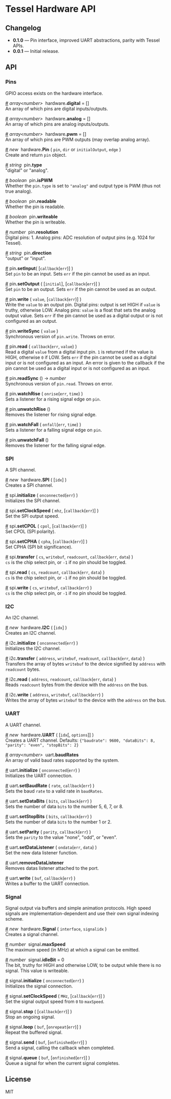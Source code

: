# Tessel Hardware API

## Changelog

* **0.1.0** &mdash; Pin interface, improved UART abstractions, parity with Tessel APIs.
* **0.0.1** &mdash; Initial release.


## API
<!-- generated by https://github.com/tcr/markdocs -->

### Pins
GPIO access exists on the hardware interface.

&#x20;<a href="#api-array-number-hardware-digital-" name="api-array-number-hardware-digital-">#</a> <i>array&lt;number&gt;</i>&nbsp; hardware<b>.digital</b> = []  
An array of which pins are digital inputs/outputs.

&#x20;<a href="#api-array-number-hardware-analog-" name="api-array-number-hardware-analog-">#</a> <i>array&lt;number&gt;</i>&nbsp; hardware<b>.analog</b> = []  
An array of which pins are analog inputs/outputs.

&#x20;<a href="#api-array-number-hardware-pwm-" name="api-array-number-hardware-pwm-">#</a> <i>array&lt;number&gt;</i>&nbsp; hardware<b>.pwm</b> = []  
An array of which pins are PWM outputs (may overlap analog array).

&#x20;<a href="#api-new-hardware-Pin-pin-dir-or-initialOutput-edge-" name="api-new-hardware-Pin-pin-dir-or-initialOutput-edge-">#</a> <i>new</i>&nbsp; hardware<b>.Pin</b> ( `pin`, `dir` or `initialOutput`, `edge` )  
Create and return `pin` object.

&#x20;<a href="#api-string-pin-type" name="api-string-pin-type">#</a> <i>string</i>&nbsp; pin<b>.type</b>  
"digital" or "analog".

&#x20;<a href="#api-boolean-pin-isPWM" name="api-boolean-pin-isPWM">#</a> <i>boolean</i>&nbsp; pin<b>.isPWM</b>  
Whether the `pin.type` is set to `"analog"` and output type is PWM (thus not true analog).

&#x20;<a href="#api-boolean-pin-readable" name="api-boolean-pin-readable">#</a> <i>boolean</i>&nbsp; pin<b>.readable</b>  
Whether the pin is readable.

&#x20;<a href="#api-boolean-pin-writeable" name="api-boolean-pin-writeable">#</a> <i>boolean</i>&nbsp; pin<b>.writeable</b>  
Whether the pin is writeable.

&#x20;<a href="#api-number-pin-resolution" name="api-number-pin-resolution">#</a> <i>number</i>&nbsp; pin<b>.resolution</b>  
Digital pins: 1. Analog pins: ADC resolution of output pins (e.g. 1024 for Tessel).

&#x20;<a href="#api-string-pin-direction" name="api-string-pin-direction">#</a> <i>string</i>&nbsp; pin<b>.direction</b>  
"output" or "input".

&#x20;<a href="#api-pin-setInput-callback-err-" name="api-pin-setInput-callback-err-">#</a> pin<b>.setInput</b>( [`callback`(`err`)] )  
Set `pin` to be an input. Sets `err` if the pin cannot be used as an input. 

&#x20;<a href="#api-pin-setOutput-initial-callback-err-" name="api-pin-setOutput-initial-callback-err-">#</a> pin<b>.setOutput</b> ( [`initial`], [`callback`(`err`)] )   
Set `pin` to be an output. Sets `err` if the pin cannot be used as an output.  

&#x20;<a href="#api-pin-write-value-callback-err-" name="api-pin-write-value-callback-err-">#</a> pin<b>.write</b> ( `value`, [`callback`(`err`)] )   
Write the `value` to an output pin. Digital pins: output is set HIGH if `value` is truthy, otherwise LOW. Analog pins: `value` is a float that sets the analog output value. Sets `err` if the pin cannot be used as a digital output or is not configured as an output.

&#x20;<a href="#api-pin-writeSync-value-" name="api-pin-writeSync-value-">#</a> pin<b>.writeSync</b> ( `value` )  
Synchronous version of `pin.write`. Throws on error.

&#x20;<a href="#api-pin-read-callback-err-value-" name="api-pin-read-callback-err-value-">#</a> pin<b>.read</b> ( `callback`(`err`, `value`) )   
Read a digital `value` from a digital input pin. `1` is returned if the value is HIGH, otherwise `0` if LOW. Sets `err` if the pin cannot be used as a digital input or is not configured as an input. An error is given to the callback if the pin cannot be used as a digital input or is not configured as an input.

&#x20;<a href="#api-pin-readSync-number" name="api-pin-readSync-number">#</a> pin<b>.readSync</b> () &rarr; <i>number</i>  
Synchronous version of `pin.read`. Throws on error.

&#x20;<a href="#api-pin-watchRise-onrise-err-time-" name="api-pin-watchRise-onrise-err-time-">#</a> pin<b>.watchRise</b> ( `onrise`(`err`, `time`) )    
Sets a listener for a rising signal edge on `pin`.

&#x20;<a href="#api-pin-unwatchRise-" name="api-pin-unwatchRise-">#</a> pin<b>.unwatchRise</b> ()    
Removes the listener for rising signal edge.

&#x20;<a href="#api-pin-watchFall-onfall-err-time-" name="api-pin-watchFall-onfall-err-time-">#</a> pin<b>.watchFall</b> ( `onfall`(`err`, `time`) )    
Sets a listener for a falling signal edge on `pin`.

&#x20;<a href="#api-pin-unwatchFall-" name="api-pin-unwatchFall-">#</a> pin<b>.unwatchFall</b> ()    
Removes the listener for the falling signal edge.

### SPI
A SPI channel.

&#x20;<a href="#api-new-hardware-SPI-idx-" name="api-new-hardware-SPI-idx-">#</a> <i>new</i>&nbsp; hardware<b>.SPI</b> ( [`idx`] )    
Creates a SPI channel.

&#x20;<a href="#api-spi-initialize-onconnected-err-" name="api-spi-initialize-onconnected-err-">#</a> spi<b>.initialize</b> ( `onconnected`(`err`) )    
Initializes the SPI channel.

&#x20;<a href="#api-spi-setClockSpeed-mhz-callback-err-" name="api-spi-setClockSpeed-mhz-callback-err-">#</a> spi<b>.setClockSpeed</b> ( `mhz`, [`callback`(`err`)] )   
Set the SPI output speed.  

&#x20;<a href="#api-spi-setCPOL-cpol-callback-err-" name="api-spi-setCPOL-cpol-callback-err-">#</a> spi<b>.setCPOL</b> ( `cpol`, [`callback`(`err`)] )   
Set CPOL (SPI polarity).  

&#x20;<a href="#api-spi-setCPHA-cpha-callback-err-" name="api-spi-setCPHA-cpha-callback-err-">#</a> spi<b>.setCPHA</b> ( `cpha`, [`callback`(`err`)] )   
Set CPHA (SPI bit significance).    

&#x20;<a href="#api-spi-transfer-cs-writebuf-readcount-callback-err-data-" name="api-spi-transfer-cs-writebuf-readcount-callback-err-data-">#</a> spi<b>.transfer</b> ( `cs`, `writebuf`, `readcount`, `callback`(`err`, `data`) )   
`cs` is the chip select pin, or `-1` if no pin should be toggled.  

&#x20;<a href="#api-spi-read-cs-readcount-callback-err-data-" name="api-spi-read-cs-readcount-callback-err-data-">#</a> spi<b>.read</b> ( `cs`, `readcount`, `callback`(`err`, `data`) )   
`cs` is the chip select pin, or `-1` if no pin should be toggled.  

&#x20;<a href="#api-spi-write-cs-writebuf-callback-err-" name="api-spi-write-cs-writebuf-callback-err-">#</a> spi<b>.write</b> ( `cs`, `writebuf`, `callback`(`err`) )   
`cs` is the chip select pin, or `-1` if no pin should be toggled.  

### I2C
An I2C channel.

&#x20;<a href="#api-new-hardware-I2C-idx-" name="api-new-hardware-I2C-idx-">#</a> <i>new</i>&nbsp; hardware<b>.I2C</b> ( [`idx`] )    
Creates an I2C channel.

&#x20;<a href="#api-i2c-initialize-onconnected-err-" name="api-i2c-initialize-onconnected-err-">#</a> i2c<b>.initialize</b> ( `onconnected`(`err`) )    
Initializes the I2C channel.

&#x20;<a href="#api-i2c-transfer-address-writebuf-readcount-callback-err-data-" name="api-i2c-transfer-address-writebuf-readcount-callback-err-data-">#</a> i2c<b>.transfer</b> ( `address`, `writebuf`, `readcount`, `callback`(`err`, `data`) )    
Transfers the array of bytes `writebuf` to the device signified by `address` with `readcount` bytes.

&#x20;<a href="#api-i2c-read-address-readcount-callback-err-data-" name="api-i2c-read-address-readcount-callback-err-data-">#</a> i2c<b>.read</b> ( `address`, `readcount`, `callback`(`err`, `data`) )    
Reads `readcount` bytes from the device with the `address` on the bus.

&#x20;<a href="#api-i2c-write-address-writebuf-callback-err-" name="api-i2c-write-address-writebuf-callback-err-">#</a> i2c<b>.write</b> ( `address`, `writebuf`, `callback`(`err`) )    
Writes the array of bytes `writebuf` to the device with the `address` on the bus.

### UART
A UART channel.

&#x20;<a href="#api-new-hardware-UART-idx-options-" name="api-new-hardware-UART-idx-options-">#</a> <i>new</i>&nbsp; hardware<b>.UART</b> ( [`idx`[, `options`]] )  
Creates a UART channel. Defaults: `{"baudrate": 9600, "dataBits": 8, "parity": "even", "stopBits": 2}`

&#x20;<a href="#api-array-number-uart-baudRates-" name="api-array-number-uart-baudRates-">#</a> <i>array&lt;number&gt;</i>&nbsp; uart<b>.baudRates</b>   
An array of valid baud rates supported by the system.  

&#x20;<a href="#api-uart-initialize-onconnected-err-" name="api-uart-initialize-onconnected-err-">#</a> uart<b>.initialize</b> ( `onconnected`(`err`) )   
Initializes the UART connection.  

&#x20;<a href="#api-uart-setBaudRate-rate-callback-err-" name="api-uart-setBaudRate-rate-callback-err-">#</a> uart<b>.setBaudRate</b> ( `rate`, `callback`(`err`) )   
Sets the baud `rate` to a valid rate in `baudRates`.

&#x20;<a href="#api-uart-setDataBits-bits-callback-err-" name="api-uart-setDataBits-bits-callback-err-">#</a> uart<b>.setDataBits</b> ( `bits`, `callback`(`err`) )   
Sets the number of data `bits` to the number 5, 6, 7, or 8.

&#x20;<a href="#api-uart-setStopBits-bits-callback-err-" name="api-uart-setStopBits-bits-callback-err-">#</a> uart<b>.setStopBits</b> ( `bits`, `callback`(`err`) )   
Sets the number of data `bits` to the number 1 or 2.

&#x20;<a href="#api-uart-setParity-parity-callback-err-" name="api-uart-setParity-parity-callback-err-">#</a> uart<b>.setParity</b> ( `parity`, `callback`(`err`) )   
Sets the `parity` to the value "none", "odd", or "even".

&#x20;<a href="#api-uart-setDataListener-ondata-err-data-" name="api-uart-setDataListener-ondata-err-data-">#</a> uart<b>.setDataListener</b> ( `ondata`(`err`, `data`) )   
Set the new data listener function.  

&#x20;<a href="#api-uart-removeDataListener-" name="api-uart-removeDataListener-">#</a> uart<b>.removeDataListener</b>   
Removes datas listener attached to the port.  

&#x20;<a href="#api-uart-write-buf-callback-err-" name="api-uart-write-buf-callback-err-">#</a> uart<b>.write</b> ( `buf`, `callback`(`err`) )   
Writes a buffer to the UART connection.

### Signal
Signal output via buffers and simple animation protocols. High speed signals are implementation-dependent and use their own signal indexing scheme.

&#x20;<a href="#api-new-hardware-Signal-interface-signalidx-" name="api-new-hardware-Signal-interface-signalidx-">#</a> <i>new</i>&nbsp; hardware<b>.Signal</b> ( `interface`, `signalidx` )    
Creates a signal channel.

&#x20;<a href="#api-number-signal-maxSpeed" name="api-number-signal-maxSpeed">#</a> <i>number</i>&nbsp; signal<b>.maxSpeed</b>  
The maximum speed (in MHz) at which a signal can be emitted.

&#x20;<a href="#api-number-signal-idleBit-0-" name="api-number-signal-idleBit-0-">#</a> <i>number</i>&nbsp; signal<b>.idleBit</b> = 0   
The bit, truthy for HIGH and otherwise LOW, to be output while there is no signal. This value is writeable.  

&#x20;<a href="#api-signal-initialize-onconnected-err-" name="api-signal-initialize-onconnected-err-">#</a> signal<b>.initialize</b> ( `onconnected`(`err`) )   
Initializes the signal connection.

&#x20;<a href="#api-signal-setClockSpeed-MHz-callback-err-" name="api-signal-setClockSpeed-MHz-callback-err-">#</a> signal<b>.setClockSpeed</b> ( `MHz`, [`callback`(`err`)] )   
Set the signal output speed from `0` to `maxSpeed`.  

&#x20;<a href="#api-signal-stop-callback-err-" name="api-signal-stop-callback-err-">#</a> signal<b>.stop</b> ( [`callback`(`err`)] )   
Stop an ongoing signal.  

&#x20;<a href="#api-signal-loop-buf-onrepeat-err-" name="api-signal-loop-buf-onrepeat-err-">#</a> signal<b>.loop</b> ( `buf`, [`onrepeat`(`err`)] )   
Repeat the buffered signal.  

&#x20;<a href="#api-signal-send-buf-onfinished-err-" name="api-signal-send-buf-onfinished-err-">#</a> signal<b>.send</b> ( `buf`, [`onfinished`(`err`)] )   
Send a signal, calling the callback when completed.  

&#x20;<a href="#api-signal-queue-buf-onfinished-err-" name="api-signal-queue-buf-onfinished-err-">#</a> signal<b>.queue</b> ( `buf`, [`onfinished`(`err`)] )   
Queue a signal for when the current signal completes.  


## License

MIT

